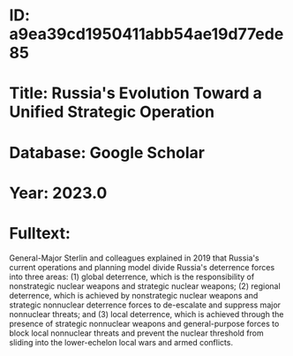 # ID: a9ea39cd1950411abb54ae19d77ede85
# Title: Russia's Evolution Toward a Unified Strategic Operation
# Database: Google Scholar
# Year: 2023.0
# Fulltext:
General-Major Sterlin and colleagues explained in 2019 that Russia's current operations and planning model divide Russia's deterrence forces into three areas: (1) global deterrence, which is the responsibility of nonstrategic nuclear weapons and strategic nuclear weapons; (2) regional deterrence, which is achieved by nonstrategic nuclear weapons and strategic nonnuclear deterrence forces to de-escalate and suppress major nonnuclear threats; and (3) local deterrence, which is achieved through the presence of strategic nonnuclear weapons and general-purpose forces to block local nonnuclear threats and prevent the nuclear threshold from sliding into the lower-echelon local wars and armed conflicts.